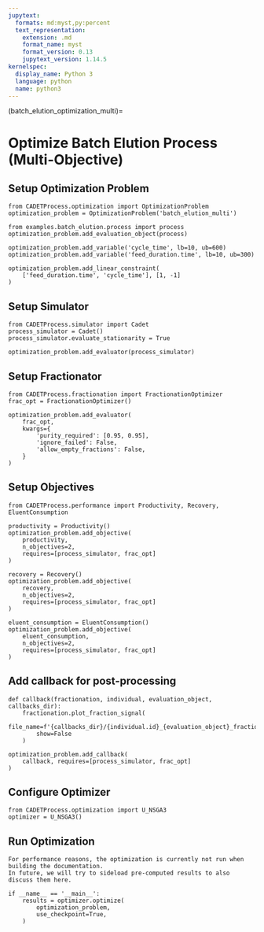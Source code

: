 ```yaml
---
jupytext:
  formats: md:myst,py:percent
  text_representation:
    extension: .md
    format_name: myst
    format_version: 0.13
    jupytext_version: 1.14.5
kernelspec:
  display_name: Python 3
  language: python
  name: python3
---
```


(batch_elution_optimization_multi)=
# Optimize Batch Elution Process (Multi-Objective)

## Setup Optimization Problem

```{code-cell}
from CADETProcess.optimization import OptimizationProblem
optimization_problem = OptimizationProblem('batch_elution_multi')

from examples.batch_elution.process import process
optimization_problem.add_evaluation_object(process)

optimization_problem.add_variable('cycle_time', lb=10, ub=600)
optimization_problem.add_variable('feed_duration.time', lb=10, ub=300)

optimization_problem.add_linear_constraint(
    ['feed_duration.time', 'cycle_time'], [1, -1]
)
```

## Setup Simulator

```{code-cell}
from CADETProcess.simulator import Cadet
process_simulator = Cadet()
process_simulator.evaluate_stationarity = True

optimization_problem.add_evaluator(process_simulator)
```

## Setup Fractionator

```{code-cell}
from CADETProcess.fractionation import FractionationOptimizer
frac_opt = FractionationOptimizer()

optimization_problem.add_evaluator(
    frac_opt,
    kwargs={
        'purity_required': [0.95, 0.95],
        'ignore_failed': False,
        'allow_empty_fractions': False,
    }
)
```

## Setup Objectives

```{code-cell}
from CADETProcess.performance import Productivity, Recovery, EluentConsumption

productivity = Productivity()
optimization_problem.add_objective(
    productivity,
    n_objectives=2,
    requires=[process_simulator, frac_opt]
)

recovery = Recovery()
optimization_problem.add_objective(
    recovery,
    n_objectives=2,
    requires=[process_simulator, frac_opt]
)

eluent_consumption = EluentConsumption()
optimization_problem.add_objective(
    eluent_consumption,
    n_objectives=2,
    requires=[process_simulator, frac_opt]
)
```

## Add callback for post-processing

```{code-cell}
def callback(fractionation, individual, evaluation_object, callbacks_dir):
    fractionation.plot_fraction_signal(
        file_name=f'{callbacks_dir}/{individual.id}_{evaluation_object}_fractionation.png',
        show=False
    )

optimization_problem.add_callback(
    callback, requires=[process_simulator, frac_opt]
)
```

## Configure Optimizer

```{code-cell}
from CADETProcess.optimization import U_NSGA3
optimizer = U_NSGA3()
```

## Run Optimization

```{note}
For performance reasons, the optimization is currently not run when building the documentation.
In future, we will try to sideload pre-computed results to also discuss them here.
```

```
if __name__ == '__main__':
    results = optimizer.optimize(
        optimization_problem,
        use_checkpoint=True,
    )
```
